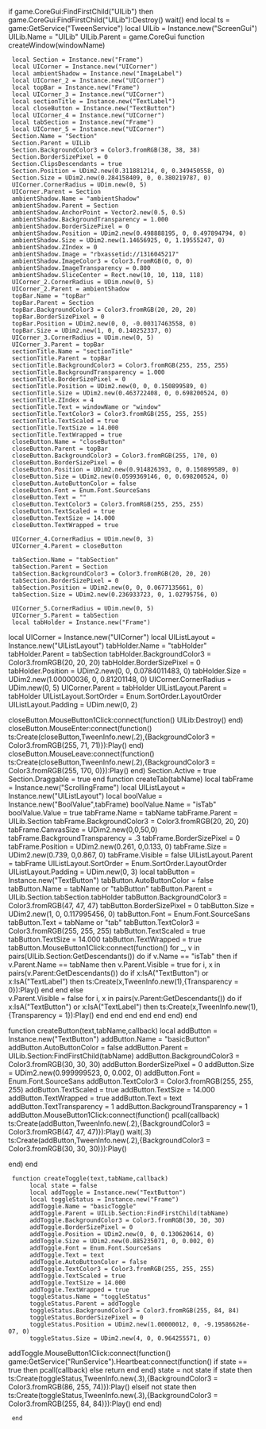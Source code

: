 if game.CoreGui:FindFirstChild("UILib") then
     game.CoreGui:FindFirstChild("UILib"):Destroy()
    wait()
     end
local ts = game:GetService("TweenService")
local UILib = Instance.new("ScreenGui")
UILib.Name = "UILib"
UILib.Parent = game.CoreGui
function createWindow(windowName)


     local Section = Instance.new("Frame")
     local UICorner = Instance.new("UICorner")
     local ambientShadow = Instance.new("ImageLabel")
     local UICorner_2 = Instance.new("UICorner")
     local topBar = Instance.new("Frame")
     local UICorner_3 = Instance.new("UICorner")
     local sectionTitle = Instance.new("TextLabel")
     local closeButton = Instance.new("TextButton")
     local UICorner_4 = Instance.new("UICorner")
     local tabSection = Instance.new("Frame")
     local UICorner_5 = Instance.new("UICorner")
     Section.Name = "Section"
     Section.Parent = UILib
     Section.BackgroundColor3 = Color3.fromRGB(38, 38, 38)
     Section.BorderSizePixel = 0
     Section.ClipsDescendants = true
     Section.Position = UDim2.new(0.311881214, 0, 0.349450558, 0)
     Section.Size = UDim2.new(0.284158409, 0, 0.380219787, 0)
     UICorner.CornerRadius = UDim.new(0, 5)
     UICorner.Parent = Section
     ambientShadow.Name = "ambientShadow"
     ambientShadow.Parent = Section
     ambientShadow.AnchorPoint = Vector2.new(0.5, 0.5)
     ambientShadow.BackgroundTransparency = 1.000
     ambientShadow.BorderSizePixel = 0
     ambientShadow.Position = UDim2.new(0.498888195, 0, 0.497894794, 0)
     ambientShadow.Size = UDim2.new(1.14656925, 0, 1.19555247, 0)
     ambientShadow.ZIndex = 0
     ambientShadow.Image = "rbxassetid://1316045217"
     ambientShadow.ImageColor3 = Color3.fromRGB(0, 0, 0)
     ambientShadow.ImageTransparency = 0.800
     ambientShadow.SliceCenter = Rect.new(10, 10, 118, 118)
     UICorner_2.CornerRadius = UDim.new(0, 5)
     UICorner_2.Parent = ambientShadow
     topBar.Name = "topBar"
     topBar.Parent = Section
     topBar.BackgroundColor3 = Color3.fromRGB(20, 20, 20)
     topBar.BorderSizePixel = 0
     topBar.Position = UDim2.new(0, 0, -0.00317463558, 0)
     topBar.Size = UDim2.new(1, 0, 0.140252337, 0)
     UICorner_3.CornerRadius = UDim.new(0, 5)
     UICorner_3.Parent = topBar
     sectionTitle.Name = "sectionTitle"
     sectionTitle.Parent = topBar
     sectionTitle.BackgroundColor3 = Color3.fromRGB(255, 255, 255)
     sectionTitle.BackgroundTransparency = 1.000
     sectionTitle.BorderSizePixel = 0
     sectionTitle.Position = UDim2.new(0, 0, 0.150899589, 0)
     sectionTitle.Size = UDim2.new(0.463722408, 0, 0.698200524, 0)
     sectionTitle.ZIndex = 4
     sectionTitle.Text = windowName or "window"
     sectionTitle.TextColor3 = Color3.fromRGB(255, 255, 255)
     sectionTitle.TextScaled = true
     sectionTitle.TextSize = 14.000
     sectionTitle.TextWrapped = true
     closeButton.Name = "closeButton"
     closeButton.Parent = topBar
     closeButton.BackgroundColor3 = Color3.fromRGB(255, 170, 0)
     closeButton.BorderSizePixel = 0
     closeButton.Position = UDim2.new(0.914826393, 0, 0.150899589, 0)
     closeButton.Size = UDim2.new(0.0599369146, 0, 0.698200524, 0)
     closeButton.AutoButtonColor = false
     closeButton.Font = Enum.Font.SourceSans
     closeButton.Text = ""
     closeButton.TextColor3 = Color3.fromRGB(255, 255, 255)
     closeButton.TextScaled = true
     closeButton.TextSize = 14.000
     closeButton.TextWrapped = true
     
     UICorner_4.CornerRadius = UDim.new(0, 3)
     UICorner_4.Parent = closeButton
     
     tabSection.Name = "tabSection"
     tabSection.Parent = Section
     tabSection.BackgroundColor3 = Color3.fromRGB(20, 20, 20)
     tabSection.BorderSizePixel = 0
     tabSection.Position = UDim2.new(0, 0, 0.0677135661, 0)
     tabSection.Size = UDim2.new(0.236933723, 0, 1.02795756, 0)

     UICorner_5.CornerRadius = UDim.new(0, 5)
     UICorner_5.Parent = tabSection
     local tabHolder = Instance.new("Frame")
local UICorner = Instance.new("UICorner")
local UIListLayout = Instance.new("UIListLayout")
tabHolder.Name = "tabHolder"
tabHolder.Parent = tabSection
tabHolder.BackgroundColor3 = Color3.fromRGB(20, 20, 20)
tabHolder.BorderSizePixel = 0
tabHolder.Position = UDim2.new(0, 0, 0.0784011483, 0)
tabHolder.Size = UDim2.new(1.00000036, 0, 0.81201148, 0)
UICorner.CornerRadius = UDim.new(0, 5)
UICorner.Parent = tabHolder
UIListLayout.Parent = tabHolder
UIListLayout.SortOrder = Enum.SortOrder.LayoutOrder
UIListLayout.Padding = UDim.new(0, 2)

closeButton.MouseButton1Click:connect(function()
UILib:Destroy()
end)
closeButton.MouseEnter:connect(function()
ts:Create(closeButton,TweenInfo.new(.2),{BackgroundColor3 = Color3.fromRGB(255, 71, 71)}):Play()
end)
closeButton.MouseLeave:connect(function()
ts:Create(closeButton,TweenInfo.new(.2),{BackgroundColor3 = Color3.fromRGB(255, 170, 0)}):Play()
end)
Section.Active = true
Section.Draggable = true
end
function createTab(tabName)
local tabFrame = Instance.new("ScrollingFrame")
local UIListLayout = Instance.new("UIListLayout")
local boolValue = Instance.new("BoolValue",tabFrame)
boolValue.Name = "isTab"
boolValue.Value = true
tabFrame.Name = tabName
tabFrame.Parent = UILib.Section
tabFrame.BackgroundColor3 = Color3.fromRGB(20, 20, 20)
tabFrame.CanvasSize = UDim2.new(0,0,50,0)
tabFrame.BackgroundTransparency = .3
tabFrame.BorderSizePixel = 0
tabFrame.Position = UDim2.new(0.261, 0,0.133, 0)
tabFrame.Size = UDim2.new(0.739, 0,0.867, 0)
tabFrame.Visible = false
UIListLayout.Parent = tabFrame
UIListLayout.SortOrder = Enum.SortOrder.LayoutOrder
UIListLayout.Padding = UDim.new(0, 3)
local tabButton = Instance.new("TextButton")
tabButton.AutoButtonColor = false
tabButton.Name = tabName or "tabButton"
tabButton.Parent = UILib.Section.tabSection.tabHolder
tabButton.BackgroundColor3 = Color3.fromRGB(47, 47, 47)
tabButton.BorderSizePixel = 0
tabButton.Size = UDim2.new(1, 0, 0.117995456, 0)
tabButton.Font = Enum.Font.SourceSans
tabButton.Text = tabName or "tab"
tabButton.TextColor3 = Color3.fromRGB(255, 255, 255)
tabButton.TextScaled = true
tabButton.TextSize = 14.000
tabButton.TextWrapped = true
tabButton.MouseButton1Click:connect(function()
     for _, v in pairs(UILib.Section:GetDescendants()) do
if v.Name == "isTab" then
     if v.Parent.Name == tabName then
          v.Parent.Visible = true
          for i, x in pairs(v.Parent:GetDescendants()) do
               if x:IsA("TextButton") or x:IsA("TextLabel") then
          ts:Create(x,TweenInfo.new(1),{Transparency = 0}):Play() end end else  
               v.Parent.Visible = false
          for i, x in pairs(v.Parent:GetDescendants()) do
               if x:IsA("TextButton") or x:IsA("TextLabel") then
          ts:Create(x,TweenInfo.new(1),{Transparency = 1}):Play() end end
     end end end
     end)
end

function createButton(text,tabName,callback)
     local addButton = Instance.new("TextButton")
     addButton.Name = "basicButton"
     addButton.AutoButtonColor = false
     addButton.Parent = UILib.Section:FindFirstChild(tabName)
     addButton.BackgroundColor3 = Color3.fromRGB(30, 30, 30)
     addButton.BorderSizePixel = 0
     addButton.Size = UDim2.new(0.999999523, 0, 0.002, 0)
     addButton.Font = Enum.Font.SourceSans
     addButton.TextColor3 = Color3.fromRGB(255, 255, 255)
     addButton.TextScaled = true
     addButton.TextSize = 14.000
     addButton.TextWrapped = true
     addButton.Text = text
     addButton.TextTransparency = 1
     addButton.BackgroundTransparency = 1
     addButton.MouseButton1Click:connect(function()
pcall(callback) 
ts:Create(addButton,TweenInfo.new(.2),{BackgroundColor3 = Color3.fromRGB(47, 47, 47)}):Play()
wait(.3)
ts:Create(addButton,TweenInfo.new(.2),{BackgroundColor3 = Color3.fromRGB(30, 30, 30)}):Play()

end)
end


     function createToggle(text,tabName,callback)
          local state = false
          local addToggle = Instance.new("TextButton")
          local toggleStatus = Instance.new("Frame")
          addToggle.Name = "basicToggle"
          addToggle.Parent = UILib.Section:FindFirstChild(tabName)
          addToggle.BackgroundColor3 = Color3.fromRGB(30, 30, 30)
          addToggle.BorderSizePixel = 0
          addToggle.Position = UDim2.new(0, 0, 0.130620614, 0)
          addToggle.Size = UDim2.new(0.885235071, 0, 0.002, 0)
          addToggle.Font = Enum.Font.SourceSans
          addToggle.Text = text
          addToggle.AutoButtonColor = false
          addToggle.TextColor3 = Color3.fromRGB(255, 255, 255)
          addToggle.TextScaled = true
          addToggle.TextSize = 14.000
          addToggle.TextWrapped = true
          toggleStatus.Name = "toggleStatus"
          toggleStatus.Parent = addToggle
          toggleStatus.BackgroundColor3 = Color3.fromRGB(255, 84, 84)
          toggleStatus.BorderSizePixel = 0
          toggleStatus.Position = UDim2.new(1.00000012, 0, -9.19586626e-07, 0)
          toggleStatus.Size = UDim2.new(4, 0, 0.964255571, 0)
addToggle.MouseButton1Click:connect(function()
     game:GetService("RunService").Heartbeat:connect(function()
          if state == true then
pcall(callback) else return end end)
state = not state 
if state then
     ts:Create(toggleStatus,TweenInfo.new(.3),{BackgroundColor3 = Color3.fromRGB(86, 255, 74)}):Play()
elseif not state then
     ts:Create(toggleStatus,TweenInfo.new(.3),{BackgroundColor3 = Color3.fromRGB(255, 84, 84)}):Play()  end
end)
       
     end
